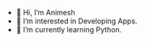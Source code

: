 - 👋 Hi, I’m Animesh
- 👀 I’m interested in Developing Apps.
- 🌱 I’m currently learning Python.


<!---
animeshrick/animeshrick is a ✨ special ✨ repository because its `README.md` (this file) appears on your GitHub profile.
You can click the Preview link to take a look at your changes.
--->
